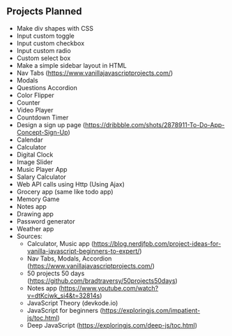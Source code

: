 ## Projects Planned
  - Make div shapes with CSS 
  - Input custom toggle 
  - Input custom checkbox
  - Input custom radio
  - Custom select box
  - Make a simple sidebar layout in HTML
  - Nav Tabs (https://www.vanillajavascriptprojects.com/)
  - Modals
  - Questions Accordion
  - Color Flipper
  - Counter
  - Video Player
  - Countdown Timer
  - Design a sign up page (https://dribbble.com/shots/2878911-To-Do-App-Concept-Sign-Up)
  - Calendar
  - Calculator
  - Digital Clock
  - Image Slider
  - Music Player App
  - Salary Calculator
  - Web API calls using Http (Using Ajax)
  - Grocery app (same like todo app)
  - Memory Game
  - Notes app
  - Drawing app
  - Password generator
  - Weather app
- Sources:
  - Calculator, Music app (https://blog.nerdjfpb.com/project-ideas-for-vanilla-javascript-beginners-to-expert/)
  - Nav Tabs, Modals, Accordion (https://www.vanillajavascriptprojects.com/)
  - 50 projects 50 days (https://github.com/bradtraversy/50projects50days)
  - Notes app (https://www.youtube.com/watch?v=dtKciwk_si4&t=32814s)
  - JavaScript Theory (devkode.io)
  - JavaScript for beginners (https://exploringjs.com/impatient-js/toc.html)
  - Deep JavaScript (https://exploringjs.com/deep-js/toc.html)
